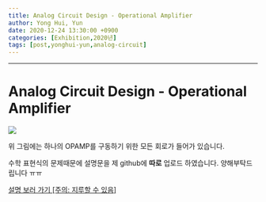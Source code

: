 ```yaml
---
title: Analog Circuit Design - Operational Amplifier
author: Yong Hui, Yun
date: 2020-12-24 13:30:00 +0900
categories: [Exhibition,2020년]
tags: [post,yonghui-yun,analog-circuit]
---
```


------------------------------------------
# Analog Circuit Design - Operational Amplifier

<img src="/assets/img/post/2020-12-24-yonghui_yun/all_circuit_layout.jpg">

위 그림에는 하나의 OPAMP를 구동하기 위한 모든 회로가 들어가 있습니다.

수학 표현식의 문제때문에 설명문을 제 github에 **따로** 업로드 하였습니다. 양해부탁드립니다 ㅠㅠ

<a href='https://github.com/decrypt3723/yunyonghui2020baramiexposition'>설명 보러 가기 [주의: 지루할 수 있음]</a>



